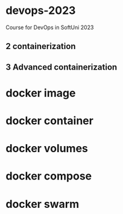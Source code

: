 # devops-2023
Course for DevOps in SoftUni 2023
## 2 containerization

## 3 Advanced containerization

# docker image

# docker container

# docker volumes

# docker compose

# docker swarm  



